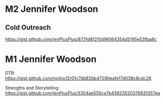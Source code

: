 # M2 Jennifer Woodson

## Cold Outreach
https://gist.github.com/jenPlusPlus/8731d6f210d96164354d5195e53fba8c



# M1 Jennifer Woodson

DTR: https://gist.github.com/nicktu12/01c7db82bb47290eafe17d038c8cdc26

Strengths and Storytelling: https://gist.github.com/jenPlusPlus/5354ae555ca7b43823520376831357ea


